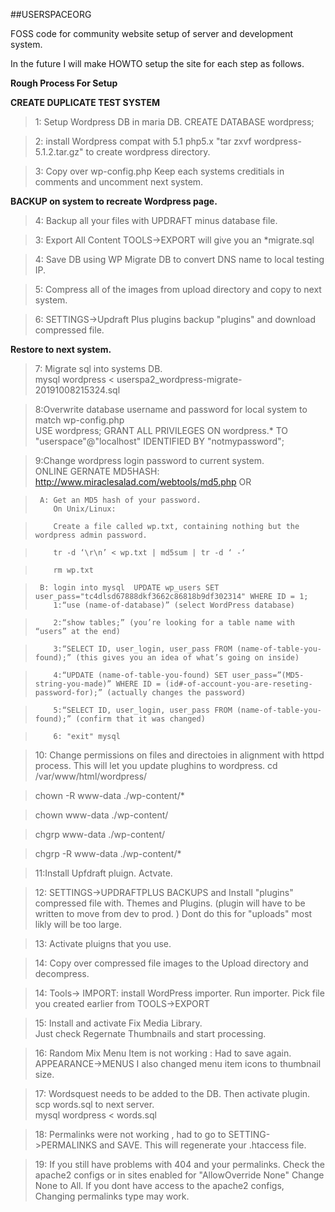 ##USERSPACEORG

FOSS code for community website setup of server and development system. 

In the future I will make HOWTO setup the site  for each step as follows. 

**Rough Process For Setup**

**CREATE DUPLICATE TEST SYSTEM**

> 1: Setup Wordpress DB in maria DB. 
>         CREATE DATABASE wordpress;

> 2: install Wordpress compat with 5.1 php5.x
>         "tar zxvf wordpress-5.1.2.tar.gz" to create wordpress directory.

> 3: Copy over wp-config.php Keep each systems creditials in comments and uncomment next system.

**BACKUP on system to recreate Wordpress page.**

> 4: Backup all your files with UPDRAFT minus database file.

> 3: Export All Content TOOLS->EXPORT  will give you an *migrate<TIMESTAMP>.sql

> 4: Save DB using WP Migrate DB to convert DNS name to local testing IP.

> 5: Compress all of the images from upload directory and copy to next system.

> 6: SETTINGS->Updraft Plus plugins backup "plugins" and download compressed file.

**Restore to next system.**

> 7: Migrate sql into systems DB.  
>       mysql  wordpress < userspa2_wordpress-migrate-20191008215324.sql 

> 8:Overwrite database username and password for local system to match wp-config.php   
>      USE wordpress;
>       GRANT ALL PRIVILEGES ON wordpress.* TO "userspace"@"localhost" IDENTIFIED BY "notmypassword";

> 9:Change wordpress login password to current system.  
>      ONLINE GERNATE MD5HASH: http://www.miraclesalad.com/webtools/md5.php
>      OR

>      A: Get an MD5 hash of your password.
>         On Unix/Linux:

>         Create a file called wp.txt, containing nothing but the wordpress admin password.

>         tr -d ‘\r\n’ < wp.txt | md5sum | tr -d ‘ -‘

>         rm wp.txt    

>      B: login into mysql  UPDATE wp_users SET user_pass="tc4dlsd67888dkf3662c86818b9df302314" WHERE ID = 1;
>         1:“use (name-of-database)” (select WordPress database)

>         2:“show tables;” (you’re looking for a table name with “users” at the end)

>         3:“SELECT ID, user_login, user_pass FROM (name-of-table-you-found);” (this gives you an idea of what’s going on inside)

>         4:“UPDATE (name-of-table-you-found) SET user_pass=”(MD5-string-you-made)” WHERE ID = (id#-of-account-you-are-reseting-password-for);” (actually changes the password)

>         5:“SELECT ID, user_login, user_pass FROM (name-of-table-you-found);” (confirm that it was changed)

>         6: "exit" mysql
      
> 10: Change permissions on files and directoies in alignment with httpd process.
>       This will let you update plughins to wordpress. 
> cd /var/www/html/wordpress/

> chown -R www-data ./wp-content/*

> chown  www-data ./wp-content/

> chgrp  www-data ./wp-content/

> chgrp -R  www-data ./wp-content/*    

> 11:Install Upfdraft pluign. Actvate.

> 12: SETTINGS->UPDRAFTPLUS BACKUPS and Install "plugins" compressed file with.
>        Themes and Plugins. (plugin will have to be written to move from dev to prod. ) 
>        Dont do this for "uploads" most likly will be too large. 

> 13: Activate pluigns that you use.        

> 14: Copy over compressed file images to the Upload directory and decompress.
       
> 14: Tools-> IMPORT:
>   install WordPress importer. 
>   Run importer.
>   Pick file you created earlier from TOOLS->EXPORT
   
> 15: Install and activate Fix Media Library.  
>       Just check Regernate Thumbnails and start processing.
       
> 16: Random Mix
>        Menu Item is not working : Had to save again. APPEARANCE->MENUS
>        I also changed menu item icons to thumbnail size. 
        
> 17: Wordsquest needs to be added to the DB. Then activate plugin.
>         scp words.sql to next server.  
>        mysql  wordpress < words.sql
   
> 18: Permalinks were not working , had to go to SETTING->PERMALINKS and SAVE.
>    This will regenerate your .htaccess file. 
  
> 19: If you still have problems with 404 and your permalinks. Check the apache2
> configs or in sites enabled for "AllowOverride None" Change None to All. If you
> dont have access to the apache2 configs, Changing permalinks type may work. 


